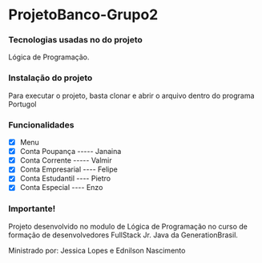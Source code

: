 # ProjetoBanco-Grupo2

### Tecnologias usadas no do projeto

Lógica de Programação.

### Instalação do projeto

Para executar o projeto, basta clonar e abrir o arquivo dentro do programa Portugol

### Funcionalidades

- [x] Menu
- [X] Conta Poupança  -----   Janaina
- [X] Conta Corrente  -----   Valmir
- [X] Conta Empresarial ----   Felipe
- [X] Conta Estudantil ----   Pietro
- [X] Conta Especial   ----   Enzo

### Importante!

Projeto desenvolvido no modulo de Lógica de Programação no curso de formação de desenvolvedores FullStack Jr. Java da GenerationBrasil.

Ministrado por: Jessica Lopes e Ednilson Nascimento 



